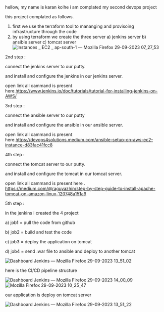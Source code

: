 hellow,
my name is karan kolhe
i am complated my second devops project



this project complated as follows.

1. first we use the terraform tool to mananging and provisoing infrastructure through the code
2. by using terraform we create the three server
 a) jenkins server
 b) ansible server
 c) tomcat server
 ![Instances _ EC2 _ ap-south-1 — Mozilla Firefox 29-09-2023 07_27_53](https://github.com/Karankolhe12/devops_project_registration_app/assets/139026443/f44aeee3-4719-47be-ac50-3ee0c0478b9a)

2nd step :

connect the jenkins server to our putty.

and install and configure the jenkins in our jenkins server.

open link all cammand is present here.https://www.jenkins.io/doc/tutorials/tutorial-for-installing-jenkins-on-AWS/

3rd step :

connect the ansible server to our putty

and install and configure the ansible in our ansible server.

open link all cammand is present here.https://devops4solutions.medium.com/ansible-setup-on-aws-ec2-instance-d83fac41fcc8

4th step :

connect the tomcat server to our putty.

and install and configure the tomcat in our tomcat server.

open link all cammand is present here . https://medium.com/@raguyazhin/step-by-step-guide-to-install-apache-tomcat-on-amazon-linux-120748a151a9

5th step :

in the jenkins i created the 4 project

a) job1 = pull the code from github

b) job2 = build and test the code

c) job3 = deploy the application on tomcat

d) job4 = send .war file to ansible and deploy to another tomcat

![Dashboard  Jenkins  — Mozilla Firefox 29-09-2023 13_51_02](https://github.com/Karankolhe12/devops_project_registration_app/assets/139026443/58944d7f-3add-4d01-92ad-31a01268b673)

here is the CI/CD pipeline structure

![Dashboard  Jenkins  — Mozilla Firefox 29-09-2023 14_00_09](https://github.com/Karankolhe12/devops_project_registration_app/assets/139026443/687e3321-cc40-4fe9-92c3-275e38d0219a)
![Mozilla Firefox 29-09-2023 10_25_47](https://github.com/Karankolhe12/devops_project_registration_app/assets/139026443/e9e82a97-7adc-4382-b98f-141d8252cfe6)

our application is deploy on tomcat server

![Dashboard  Jenkins  — Mozilla Firefox 29-09-2023 13_51_22](https://github.com/Karankolhe12/devops_project_registration_app/assets/139026443/52c47076-0add-4914-b466-af3860956b5e)


